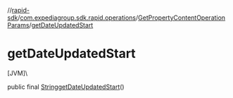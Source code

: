 //[rapid-sdk](../../../index.md)/[com.expediagroup.sdk.rapid.operations](../index.md)/[GetPropertyContentOperationParams](index.md)/[getDateUpdatedStart](get-date-updated-start.md)

# getDateUpdatedStart

[JVM]\

public final [String](https://docs.oracle.com/javase/8/docs/api/java/lang/String.html)[getDateUpdatedStart](get-date-updated-start.md)()
